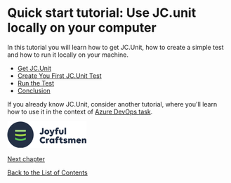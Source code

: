 # Quick start tutorial: Use JC.unit locally on your computer

In this tutorial you will learn how to get JC.Unit, how to create a simple test and how to run it locally on your machine.

* [Get JC.Unit](./get-jc-unit)
* [Create You First JC.Unit Test](./create-first-test)
* [Run the Test](./run-first-test)
* [Conclusion](./conclusion.md)


If you already know JC.Unit, consider another tutorial, where you'll learn how to use it in the context of [Azure DevOps task](../quick-start-devops/intro).

![Logo](../Images/media/jclogo.png)

[Next chapter](get-jc-unit)

[Back to the List of Contents](../index)  
